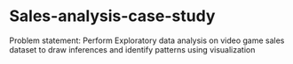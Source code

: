 # Sales-analysis-case-study

Problem statement:
Perform Exploratory data analysis on video game sales dataset to draw inferences and identify patterns using visualization

